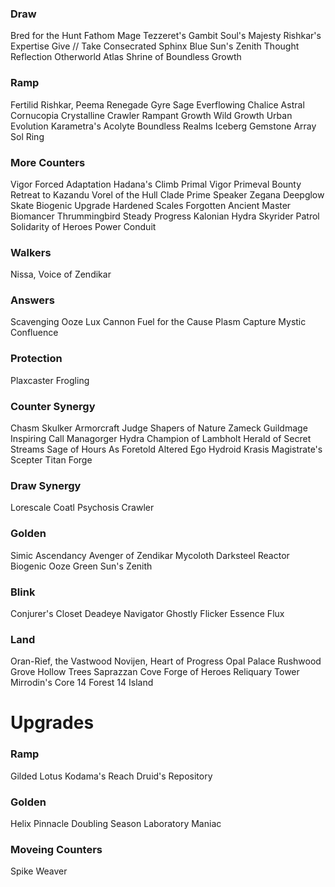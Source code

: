 ### Draw
Bred for the Hunt
Fathom Mage
Tezzeret's Gambit
Soul's Majesty
Rishkar's Expertise
Give // Take
Consecrated Sphinx
Blue Sun's Zenith
Thought Reflection
Otherworld Atlas
Shrine of Boundless Growth

### Ramp
Fertilid
Rishkar, Peema Renegade
Gyre Sage
Everflowing Chalice
Astral Cornucopia
Crystalline Crawler
Rampant Growth
Wild Growth
Urban Evolution
Karametra's Acolyte
Boundless Realms
Iceberg
Gemstone Array
Sol Ring

### More Counters
Vigor
Forced Adaptation
Hadana's Climb
Primal Vigor
Primeval Bounty
Retreat to Kazandu
Vorel of the Hull Clade
Prime Speaker Zegana
Deepglow Skate
Biogenic Upgrade
Hardened Scales
Forgotten Ancient
Master Biomancer
Thrummingbird
Steady Progress
Kalonian Hydra
Skyrider Patrol
Solidarity of Heroes
Power Conduit


### Walkers
Nissa, Voice of Zendikar

### Answers
Scavenging Ooze
Lux Cannon
Fuel for the Cause
Plasm Capture
Mystic Confluence

### Protection
Plaxcaster Frogling

### Counter Synergy
Chasm Skulker
Armorcraft Judge
Shapers of Nature
Zameck Guildmage
Inspiring Call
Managorger Hydra
Champion of Lambholt
Herald of Secret Streams
Sage of Hours
As Foretold
Altered Ego
Hydroid Krasis
Magistrate's Scepter
Titan Forge

### Draw Synergy
Lorescale Coatl
Psychosis Crawler

### Golden
Simic Ascendancy
Avenger of Zendikar
Mycoloth
Darksteel Reactor
Biogenic Ooze
Green Sun's Zenith

### Blink
Conjurer's Closet
Deadeye Navigator
Ghostly Flicker
Essence Flux

### Land
Oran-Rief, the Vastwood
Novijen, Heart of Progress
Opal Palace
Rushwood Grove
Hollow Trees
Saprazzan Cove
Forge of Heroes
Reliquary Tower
Mirrodin's Core
14 Forest
14 Island

# Upgrades
### Ramp
Gilded Lotus
Kodama's Reach
Druid's Repository

 
### Golden
Helix Pinnacle
Doubling Season
Laboratory Maniac

### Moveing Counters
Spike Weaver
